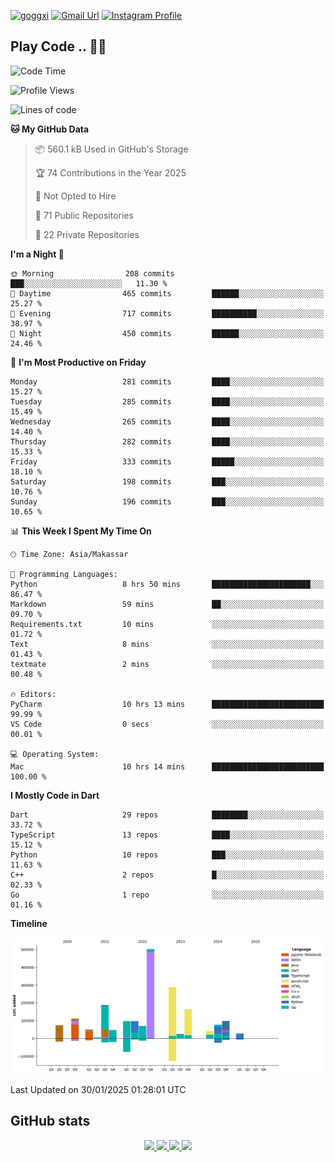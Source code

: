 [![goggxi](https://img.shields.io/badge/Portofolio-Goggxi-orange)](https://goggxi.github.io)
[![Gmail Url](https://img.shields.io/twitter/url?label=Goggxi@gmail.com&logo=gmail&style=social&url=http%3A%2F%2Fmailto%3Acontact.Goggxi@gmail.com)](mailto:Goggxi@gmail.com) [![Instagram Profile](https://img.shields.io/twitter/url?label=moh_rifkan&logo=instagram&style=social&url=https://www.instagram.com/moh_rifkan/)](https://www.instagram.com/moh_rifkan/)

## Play Code .. 💬🚀

<!-- [![Moh Rifkan GitHub stats](https://github-readme-stats.vercel.app/api?username=goggxi&count_private=true&show_icons=true&theme=dracula&custom_title=Goggxi%20Statistic%20🚀)](https://github.com/goggxi/goggxi)

[![Top Langs](https://github-readme-stats.vercel.app/api/top-langs/?username=goggxi&langs_count=8&layout=compact&show_icons=true&theme=dracula)](https://github.com/goggxi/goggxi) -->

<!--START_SECTION:waka-->
![Code Time](http://img.shields.io/badge/Code%20Time-3%2C976%20hrs%201%20min-blue)

![Profile Views](http://img.shields.io/badge/Profile%20Views-25-blue)

![Lines of code](https://img.shields.io/badge/From%20Hello%20World%20I%27ve%20Written-2.0%20million%20lines%20of%20code-blue)

**🐱 My GitHub Data** 

> 📦 560.1 kB Used in GitHub's Storage 
 > 
> 🏆 74 Contributions in the Year 2025
 > 
> 🚫 Not Opted to Hire
 > 
> 📜 71 Public Repositories 
 > 
> 🔑 22 Private Repositories 
 > 
**I'm a Night 🦉** 

```text
🌞 Morning                208 commits         ███░░░░░░░░░░░░░░░░░░░░░░   11.30 % 
🌆 Daytime                465 commits         ██████░░░░░░░░░░░░░░░░░░░   25.27 % 
🌃 Evening                717 commits         ██████████░░░░░░░░░░░░░░░   38.97 % 
🌙 Night                  450 commits         ██████░░░░░░░░░░░░░░░░░░░   24.46 % 
```
📅 **I'm Most Productive on Friday** 

```text
Monday                   281 commits         ████░░░░░░░░░░░░░░░░░░░░░   15.27 % 
Tuesday                  285 commits         ████░░░░░░░░░░░░░░░░░░░░░   15.49 % 
Wednesday                265 commits         ████░░░░░░░░░░░░░░░░░░░░░   14.40 % 
Thursday                 282 commits         ████░░░░░░░░░░░░░░░░░░░░░   15.33 % 
Friday                   333 commits         █████░░░░░░░░░░░░░░░░░░░░   18.10 % 
Saturday                 198 commits         ███░░░░░░░░░░░░░░░░░░░░░░   10.76 % 
Sunday                   196 commits         ███░░░░░░░░░░░░░░░░░░░░░░   10.65 % 
```


📊 **This Week I Spent My Time On** 

```text
🕑︎ Time Zone: Asia/Makassar

💬 Programming Languages: 
Python                   8 hrs 50 mins       ██████████████████████░░░   86.47 % 
Markdown                 59 mins             ██░░░░░░░░░░░░░░░░░░░░░░░   09.70 % 
Requirements.txt         10 mins             ░░░░░░░░░░░░░░░░░░░░░░░░░   01.72 % 
Text                     8 mins              ░░░░░░░░░░░░░░░░░░░░░░░░░   01.43 % 
textmate                 2 mins              ░░░░░░░░░░░░░░░░░░░░░░░░░   00.48 % 

🔥 Editors: 
PyCharm                  10 hrs 13 mins      █████████████████████████   99.99 % 
VS Code                  0 secs              ░░░░░░░░░░░░░░░░░░░░░░░░░   00.01 % 

💻 Operating System: 
Mac                      10 hrs 14 mins      █████████████████████████   100.00 % 
```

**I Mostly Code in Dart** 

```text
Dart                     29 repos            ████████░░░░░░░░░░░░░░░░░   33.72 % 
TypeScript               13 repos            ████░░░░░░░░░░░░░░░░░░░░░   15.12 % 
Python                   10 repos            ███░░░░░░░░░░░░░░░░░░░░░░   11.63 % 
C++                      2 repos             █░░░░░░░░░░░░░░░░░░░░░░░░   02.33 % 
Go                       1 repo              ░░░░░░░░░░░░░░░░░░░░░░░░░   01.16 % 
```



**Timeline**

![Lines of Code chart](https://raw.githubusercontent.com/Goggxi/Goggxi/main/assets/bar_graph.png)


 Last Updated on 30/01/2025 01:28:01 UTC
<!--END_SECTION:waka-->

## GitHub stats

<p align="center">
  <a href="https://github.com/goggxi">
    <img src="http://github-profile-summary-cards.vercel.app/api/cards/profile-details?username=goggxi&theme=transparent" />
  </a>
  <a href="https://github.com/goggxi">
    <img src="https://github-readme-streak-stats.herokuapp.com/?user=goggxi&hide_border=true&card_width=338&theme=transparent" />
  </a>
  <a href="https://github.com/goggxi">
    <img src="http://github-profile-summary-cards.vercel.app/api/cards/stats?username=goggxi&theme=transparent" />
  </a>
  <a href="https://github.com/goggxi">
    <img src="https://github-readme-stats.vercel.app/api/top-langs/?username=goggxi&langs_count=10&exclude_repo=&hide=c,makefile,html,css,sass,nix,nunjucks,tsql,dockerfile,shell&card_width=699&hide_border=true&theme=transparent" />
  </a>
  <!-- <br/>
  <a href="https://github.com/goggxi">
    <img src="https://komarev.com/ghpvc/?username=goggxi&color=blue&style=flat" />
  </a> -->
</p>
